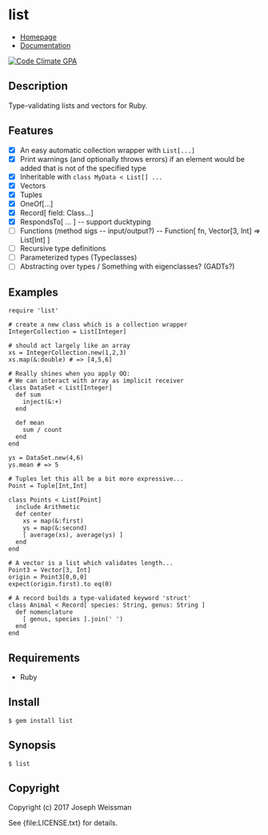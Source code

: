 # list

* [Homepage](https://rubygems.org/gems/list)
* [Documentation](http://rubydoc.info/gems/list/frames)

[![Code Climate GPA](https://codeclimate.com/github//list/badges/gpa.svg)](https://codeclimate.com/github//list)

## Description

Type-validating lists and vectors for Ruby.

## Features

  - [x] An easy automatic collection wrapper with `List[...]`
  - [x] Print warnings (and optionally throws errors) if an element would be added that is not of the specified type
  - [x] Inheritable with `class MyData < List[] ...`
  - [x] Vectors
  - [x] Tuples
  - [x] OneOf[...]
  - [x] Record[ field: Class...]
  - [x] RespondsTo[ ... ] -- support ducktyping
  - [ ] Functions (method sigs -- input/output?) -- Function[ fn, Vector[3, Int] => List[Int] ]
  - [ ] Recursive type definitions
  - [ ] Parameterized types (Typeclasses)
  - [ ] Abstracting over types / Something with eigenclasses? (GADTs?)

## Examples

    require 'list'

    # create a new class which is a collection wrapper
    IntegerCollection = List[Integer]

    # should act largely like an array
    xs = IntegerCollection.new(1,2,3)
    xs.map(&:double) # => [4,5,6]

    # Really shines when you apply OO:
    # We can interact with array as implicit receiver
    class DataSet < List[Integer]
      def sum
        inject(&:+)
      end

      def mean
        sum / count
      end
    end

    ys = DataSet.new(4,6)
    ys.mean # => 5

    # Tuples let this all be a bit more expressive...
    Point = Tuple[Int,Int]

    class Points < List[Point]
      include Arithmetic
      def center
        xs = map(&:first)
        ys = map(&:second)
        [ average(xs), average(ys) ]
      end
    end

    # A vector is a list which validates length...
    Point3 = Vector[3, Int]
    origin = Point3[0,0,0]
    expect(origin.first).to eq(0)

    # A record builds a type-validated keyword 'struct'
    class Animal < Record[ species: String, genus: String ]
      def nomenclature
        [ genus, species ].join(' ')
      end
    end


## Requirements

  - Ruby

## Install

    $ gem install list

## Synopsis

    $ list

## Copyright

Copyright (c) 2017 Joseph Weissman

See {file:LICENSE.txt} for details.
